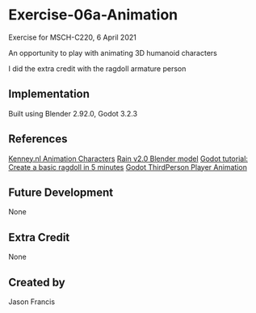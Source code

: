 # Exercise-06a-Animation
Exercise for MSCH-C220, 6 April 2021

An opportunity to play with animating 3D humanoid characters

I did the extra credit with the ragdoll armature person

## Implementation
Built using Blender 2.92.0, Godot 3.2.3

## References
[Kenney.nl Animation Characters](https://kenney.nl/assets/animated-characters-2)
[Rain v2.0 Blender model](https://cloud.blender.org/p/characters/5f04a68bb5f1a2612f7b29da)
[Godot tutorial: Create a basic ragdoll in 5 minutes](https://youtu.be/YZikII-uSis)
[Godot ThirdPerson Player Animation](https://youtu.be/msZw59Iln74)

## Future Development
None

## Extra Credit
None

## Created by 
Jason Francis
```
